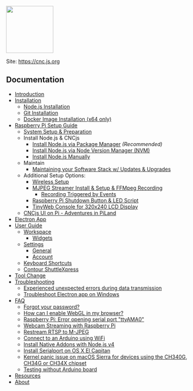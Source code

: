 [<img src="https://cnc.js.org/logo.png" width="128" height="128" />](https://cnc.js.org/)

Site: https://cnc.js.org

## Documentation
* [Introduction](https://github.com/cncjs/cncjs/wiki/Introduction)
* [Installation](https://github.com/cncjs/cncjs/wiki/Installation)
  - [Node.js Installation](https://github.com/cncjs/cncjs/wiki/Installation#nodejs-installation)
  - [Git Installation](https://github.com/cncjs/cncjs/wiki/Installation#git-installation)
  - [Docker Image Installation (x64 only)](https://github.com/cncjs/cncjs/wiki/Installation#docker-image-installation-x64-only)
* [Raspberry Pi Setup Guide](https://github.com/cncjs/cncjs/wiki/Setup-Guide:-Raspberry-Pi)
  - [System Setup & Preparation](https://github.com/cncjs/cncjs/wiki/Setup-Guide:-Raspberry-Pi-%7C-System-Setup-&-Preparation)
  - Install Node.js & CNCjs
    - [Install Node.js via Package Manager](https://github.com/cncjs/cncjs/wiki/Setup-Guide:-Raspberry-Pi-%7C-Install-Node.js-via-Package-Manager-*(Recommended)*) *(Recommended)*
    - [Install Node.js via Node Version Manager (NVM)](https://github.com/cncjs/cncjs/wiki/Setup-Guide:-Raspberry-Pi-%7C-Install-Node.js-via-Node-Version-Manager-(NVM))
    - [Install Node.js Manually](https://github.com/cncjs/cncjs/wiki/Setup-Guide:-Raspberry-Pi-%7C-Install-Node.js-Manually)
  - Maintain
    - [Maintaining your Software Stack w/ Updates & Upgrades](https://github.com/cncjs/cncjs/wiki/Setup-Guide:-Raspberry-Pi-%7C-Maintaining-your-Software-Stack-w--Updates-&-Upgrades) 
  - Additional Setup Options:
     - [Wireless Setup](https://github.com/cncjs/cncjs/wiki/Setup-Guide:-Raspberry-Pi-%7C-Wireless-Setup)
     - [MJPEG Streamer Install & Setup & FFMpeg Recording](https://github.com/cncjs/cncjs/wiki/Setup-Guide:-Raspberry-Pi-%7C-MJPEG-Streamer-Install-&-Setup-&-FFMpeg-Recording)
       - [Recording Triggered by Events](https://github.com/cncjs/cncjs/wiki/Setup-Guide:-Raspberry-Pi-%7C-Recording-Triggered-by-Events)
     - [Raspberry Pi Shutdown Button & LED Script](https://github.com/cncjs/cncjs/wiki/Setup-Guide:-Raspberry-Pi-%7C-Raspberry-Pi-Shutdown-Button-&-LED-Script)
     - [TinyWeb Console for 320x240 LCD Display](https://github.com/cncjs/cncjs/wiki/Setup-Guide:-Raspberry-Pi-%7C-TinyWeb-Console-for-320x240-LCD-Display)
  - [CNCjs UI on Pi - Adventures in PiLand](https://github.com/cncjs/cncjs/wiki/Setup-Guide:-Raspberry-Pi-%7C-Adventures-in-PiLand)
* [Electron App](https://github.com/cncjs/cncjs/wiki/electron-app)
* [User Guide](https://github.com/cncjs/cncjs/wiki/User-Guide)
  - [Workspace](https://github.com/cncjs/cncjs/wiki/User-Guide#workspace)
    - [Widgets](https://github.com/cncjs/cncjs/wiki/User-Guide#widgets)
  - [Settings](https://github.com/cncjs/cncjs/wiki/User-Guide#settings)
    - [General](https://github.com/cncjs/cncjs/wiki/User-Guide#general)
    - [Account](https://github.com/cncjs/cncjs/wiki/User-Guide#account)
  - [Keyboard Shortcuts](https://github.com/cncjs/cncjs/wiki/User-Guide#keyboard-shortcuts)
  - [Contour ShuttleXpress](https://github.com/cncjs/cncjs/wiki/User-Guide#contour-shuttlexpress)
* [Tool Change](https://github.com/cncjs/cncjs/wiki/Tool-Change)
* [Troubleshooting](https://github.com/cncjs/cncjs/wiki/Troubleshooting)
  - [Experienced unexpected errors during data transmission](https://github.com/cncjs/cncjs/wiki/Troubleshooting#experienced-unexpected-errors-during-data-transmission)
  - [Troubleshoot Electron app on Windows](https://github.com/cncjs/cncjs/wiki/Troubleshooting#troubleshoot-electron-app-on-windows)
* [FAQ](https://github.com/cncjs/cncjs/wiki/FAQ)
  - [Forgot your password?](https://github.com/cncjs/cncjs/wiki/FAQ#forgot-your-password)
  - [How can I enable WebGL in my browser?](https://github.com/cncjs/cncjs/wiki/FAQ#how-can-i-enable-webgl-in-my-browser)
  - [Raspberry Pi: Error opening serial port "ttyAMA0"](https://github.com/cncjs/cncjs/wiki/FAQ#raspberry-pi-error-opening-serial-port-ttyama0)
  - [Webcam Streaming with Raspberry Pi](https://github.com/cncjs/cncjs/wiki/FAQ#webcam-streaming-with-raspberry-pi)
  - [Restream RTSP to M-JPEG](https://github.com/cncjs/cncjs/wiki/FAQ#restream-rtsp-to-m-jpeg)
  - [Connect to an Arduino using WiFi](https://github.com/cncjs/cncjs/wiki/FAQ#connect-to-an-arduino-using-wifi)
  - [Install Native Addons with Node.js v4](https://github.com/cncjs/cncjs/wiki/FAQ#install-native-addons-with-nodejs-v4)
  - [Install Serialport on OS X El Capitan](https://github.com/cncjs/cncjs/wiki/FAQ#install-serialport-on-os-x-el-capitan)
  - [Kernel panic issue on macOS Sierra for devices using the CH340G, CH34G or CH34X chipset](https://github.com/cncjs/cncjs/wiki/FAQ#kernel-panic-issue-on-macos-sierra-for-devices-using-the-ch340g-ch34g-or-ch34x-chipset)
  - [Testing without Arduino board](https://github.com/cncjs/cncjs/wiki/FAQ#testing-without-arduino-board)
* [Resources](https://github.com/cncjs/cncjs/wiki/Resources)
* [About](https://github.com/cncjs/cncjs/wiki/About)
